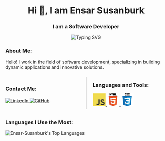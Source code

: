 
<h1 align="center">Hi 👋, I am Ensar Susanburk</h1>
<h3 align="center">I am a Software Developer</h3>

<p align="center">
  <img src="https://readme-typing-svg.herokuapp.com?color=%2336BCF7&lines=I+am+a+Software+Developer" alt="Typing SVG" />
</p>

<h3 align="left">About Me:</h3>
<p align="left">
 Hello! I work in the field of software development, specializing in building dynamic applications and innovative solutions.
</p>

<div style="display: flex; justify-content: space-between; align-items: center;">
  <!-- Contact Me Section -->
  <div style="flex: 1;">
    <h3 align="left">Contact Me:</h3>
    <p align="left">
      <a href="https://www.linkedin.com/in/ensar-susanburk-59626b29a/" target="_blank">
        <img align="center" src="https://raw.githubusercontent.com/rahuldkjain/github-profile-readme-generator/master/src/images/icons/Social/linked-in-alt.svg" alt="LinkedIn" height="30" width="40" />
      </a>
      <a href="https://github.com/Ensar-Susanburk" target="_blank">
        <img align="center" src="https://raw.githubusercontent.com/rahuldkjain/github-profile-readme-generator/master/src/images/icons/Social/github.svg" alt="GitHub" height="30" width="40" />
      </a>
    </p>
  </div>

  <!-- Vertical Line -->
  <div style="width: 1px; background-color: #ccc; height: 100px; margin: 0 20px;"></div>

  <!-- Languages and Tools Section -->
  <div style="flex: 1;">
    <h3 align="left">Languages and Tools:</h3>
    <p align="left">
      <a href="https://developer.mozilla.org/en-US/docs/Web/JavaScript" target="_blank" rel="noreferrer">
        <img src="https://raw.githubusercontent.com/devicons/devicon/master/icons/javascript/javascript-original.svg" alt="JavaScript" width="40" height="40"/>
      </a>
      <a href="https://developer.mozilla.org/en-US/docs/Web/HTML" target="_blank" rel="noreferrer">
        <img src="https://raw.githubusercontent.com/devicons/devicon/master/icons/html5/html5-original-wordmark.svg" alt="HTML" width="40" height="40"/>
      </a>
      <a href="https://developer.mozilla.org/en-US/docs/Web/CSS" target="_blank" rel="noreferrer">
        <img src="https://raw.githubusercontent.com/devicons/devicon/master/icons/css3/css3-original-wordmark.svg" alt="CSS" width="40" height="40"/>
      </a>
    </p>
  </div>
</div>

<h3 align="left">Languages I Use the Most:</h3>
<p align="left">
  <!-- Replace 'Ensar-Susanburk' with your GitHub username -->
  <img src="https://github-readme-stats.vercel.app/api/top-langs/?username=Ensar-Susanburk&layout=compact&langs_count=8&theme=tokyonight&cache_seconds=86400" alt="Ensar-Susanburk's Top Languages"/>
</p>
